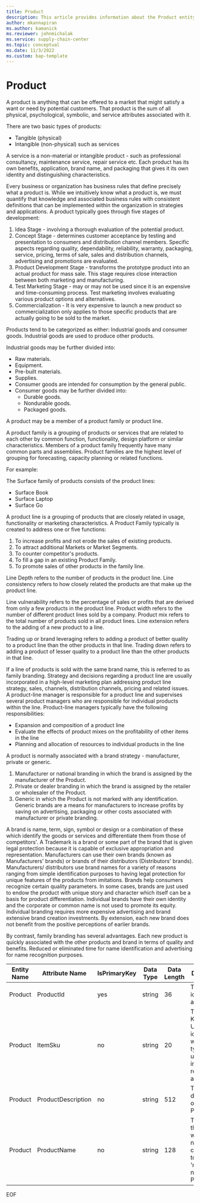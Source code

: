 ```yaml
---
title: Product
description: This article provides information about the Product entity.
author: mkannapiran
ms.author: kamanick
ms.reviewer: johnmichalak
ms.service: supply-chain-center
ms.topic: conceptual
ms.date: 11/3/2022
ms.custom: bap-template
---
```


# Product

A product is anything that can be offered to a market that might satisfy a want or need by potential customers. That product is the sum of all physical, psychological, symbolic, and service attributes associated with it.

There are two basic types of products:

- Tangible (physical)
- Intangible (non-physical) such as services

A service is a non-material or intangible product - such as professional consultancy, maintenance service, repair service etc. Each product has its own benefits, application, brand name, and packaging that gives it its own identity and distinguishing characteristics.

Every business or organization has business rules that define precisely what a product is. While we intuitively know what a product is, we must quantify that knowledge and associated business rules with consistent definitions that can be implemented within the organization in strategies and applications. A product typically goes through five stages of development:

1. Idea Stage - involving a thorough evaluation of the potential product.
1. Concept Stage - determines customer acceptance by testing and presentation to consumers and distribution channel members. Specific aspects regarding quality, dependability, reliability, warranty, packaging, service, pricing, terms of sale, sales and distribution channels, advertising and promotions are evaluated.
1. Product Development Stage - transforms the prototype product into an actual product for mass sale. This stage requires close interaction between both marketing and manufacturing.
1. Test Marketing Stage - may or may not be used since it is an expensive and time-consuming process. Test marketing involves evaluating various product options and alternatives.
1. Commercialization - It is very expensive to launch a new product so commercialization only applies to those specific products that are actually going to be sold to the market.

Products tend to be categorized as either: Industrial goods and consumer goods. Industrial goods are used to produce other products.

Industrial goods may be further divided into:

- Raw materials.
- Equipment.
- Pre-built materials.
- Supplies.
- Consumer goods are intended for consumption by the general public.
- Consumer goods may be further divided into:
  - Durable goods.
  - Nondurable goods.
  - Packaged goods.

A product may be a member of a product family or product line.

A product family is a grouping of products or services that are related to each other by common function, functionality, design platform or similar characteristics. Members of a product family frequently have many common parts and assemblies. Product families are the highest level of grouping for forecasting, capacity planning or related functions.

For example:

The Surface family of products consists of the product lines:

- Surface Book
- Surface Laptop
- Surface Go

A product line is a grouping of products that are closely related in usage, functionality or marketing characteristics. A Product Family typically is created to address one or five functions:

1. To increase profits and not erode the sales of existing products.
1. To attract additional Markets or Market Segments.
1. To counter competitor's products.
1. To fill a gap in an existing Product Family.
1. To promote sales of other products in the family line.

Line Depth refers to the number of products in the product line. Line consistency refers to how closely related the products are that make up the product line.

Line vulnerability refers to the percentage of sales or profits that are derived from only a few products in the product line. Product width refers to the number of different product lines sold by a company. Product mix refers to the total number of products sold in all product lines. Line extension refers to the adding of a new product to a line.

Trading up or brand leveraging refers to adding a product of better quality to a product line than the other products in that line. Trading down refers to adding a product of lesser quality to a product line than the other products in that line.

If a line of products is sold with the same brand name, this is referred to as family branding. Strategy and decisions regarding a product line are usually incorporated in a high-level marketing plan addressing product line strategy, sales, channels, distribution channels, pricing and related issues. A product-line manager is responsible for a product line and supervises several product managers who are responsible for individual products within the line. Product-line managers typically have the following responsibilities:

- Expansion and composition of a product line
- Evaluate the effects of product mixes on the profitability of other items in the line
- Planning and allocation of resources to individual products in the line

A product is normally associated with a brand strategy - manufacturer, private or generic.

1. Manufacturer or national branding in which the brand is assigned by the manufacturer of the Product.
1. Private or dealer branding in which the brand is assigned by the retailer or wholesaler of the Product.
1. Generic in which the Product is not marked with any identification. Generic brands are a means for manufacturers to increase profits by saving on advertising, packaging or other costs associated with manufacturer or private branding.

A brand is name, term, sign, symbol or design or a combination of these which identify the goods or services and differentiate them from those of competitors'. A Trademark is a brand or some part of the brand that is given legal protection because it is capable of exclusive appropriation and representation. Manufacturers can use their own brands (known as Manufacturers' brands) or brands of their distributors (Distributors' brands). Manufacturers/ distributors use brand names for a variety of reasons ranging from simple identification purposes to having legal protection for unique features of the products from imitations. Brands help consumers recognize certain quality parameters. In some cases, brands are just used to endow the product with unique story and character which itself can be a basis for product differentiation. Individual brands have their own identity and the corporate or common name is not used to promote its equity. Individual branding requires more expensive advertising and brand extensive brand creation investments. By extension, each new brand does not benefit from the positive perceptions of earlier brands.

By contrast, family branding has several advantages. Each new product is quickly associated with the other products and brand in terms of quality and benefits. Reduced or eliminated time for name identification and advertising for name recognition purposes.

| **Entity Name** | **Attribute Name** | **IsPrimaryKey** | **Data Type** | **Data Length** | **Description** |
| --- | --- | --- | --- | --- | --- |
| Product | ProductId | yes | string | 36 | The unique identifier of a Product. |
| Product | ItemSku | no | string | 20 | The Stock Keeping Unit identifier, which is typically used for inventory-related activities. |
| Product | ProductDescription | no | string | 512 | The description of the Product. |
| Product | ProductName | no | string | 128 | The name of the Product, which normally corresponds to the 'marketing name' of the Product. |

EOF
